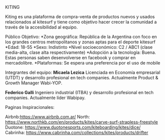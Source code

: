 
KITING

Kiting es una plataforma de compra-venta de productos nuevos y usados relacionados al kitesurf y tiene como objetivo hacer crecer la comunidad a través de la accesibilidad al equipo. 


Público Objetivo:
*Zona geográfica: República de la Argentina con foco en los grandes centros metropolitanos y zonas aptas para el deporte kitesurf
*Edad: 18-55
*Sexo: Indistinto
*Nivel socioeconómico: C2 / ABC1 (clase media-alta, clase alta respectivamente)
*Adopción a la tecnología: Buena. Estas personas saben desenvolverse en facebook y comprar en mercadolibre.
*Plataformas: Se espera una preferencia por el uso de mobile


Integrantes del equipo: 
**Micaela Lezica**
Licenciada en Economía empresarial (UTDT) y desarrollo profesional en tech companies. Actualmente Product & Growth Manager Wabi-YOP.


**Federico Galli**
Ingeniero industrial (ITBA) y desarrollo profesional en tech companies. Actualmente líder Wabipay. 

Paginas Inspiracionales:

Airbnb:https://www.airbnb.com.ar/
North: https://www.northkb.com/en/products/kites/carve-surf-strapless-freestyle
Duotone: https://www.duotonesports.com/kiteboarding/kites/dice/
Cabrinha: https://www.cabrinha.com/collections/kites/products/drifter

